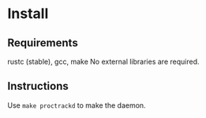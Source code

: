 
# Install

## Requirements

rustc (stable), gcc, make
No external libraries are required.

## Instructions

Use `make proctrackd` to make the daemon.

